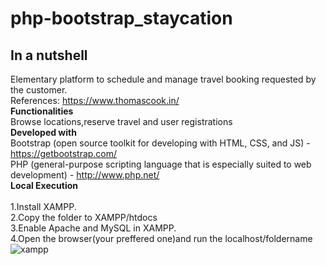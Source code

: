 # php-bootstrap_staycation
## In a nutshell<br>
Elementary platform to schedule and manage travel booking requested by the customer.<br>
References: https://www.thomascook.in/ <br>
<b>Functionalities</b><br>
Browse locations,reserve travel and user registrations<br> 
<b>Developed with</b><br>
Bootstrap (open source toolkit for developing with HTML, CSS, and JS) - https://getbootstrap.com/<br>
PHP (general-purpose scripting language that is especially suited to web development) - http://www.php.net/<br>
<b>Local Execution</b><br> <br>
1.Install XAMPP.<br>
2.Copy the folder to XAMPP/htdocs<br>
3.Enable Apache and MySQL in XAMPP.<br>
4.Open the browser(your preffered one)and run the localhost/foldername <br>
![xampp](https://user-images.githubusercontent.com/44153941/47307632-2ff1c600-d64d-11e8-893a-2d9920361c5a.JPG)
